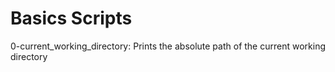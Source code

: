 # Basics Scripts
0-current_working_directory: Prints the absolute path of the current working directory
